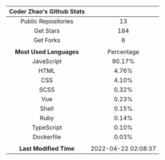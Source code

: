 | **Coder Zhao's Github Stats** | |
|:-:|:-:|
| Public Repositories | 13 |
| Get Stars | 184 |
| Get Forks | 6 |
| | |
| **Most Used Languages** | Percentage |
| JavaScript | 90.17% |
| HTML | 4.76% |
| CSS | 4.10% |
| SCSS | 0.32% |
| Vue | 0.23% |
| Shell | 0.15% |
| Ruby | 0.14% |
| TypeScript | 0.10% |
| Dockerfile | 0.03% |
| | |
| **Last Modified Time** | 2022-04-22 02:08:37 |